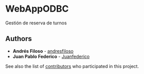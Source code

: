 # WebAppODBC
Gestión de reserva de turnos

## Authors

* **Andrés Filoso** - [andresfiloso](https://github.com/andresfiloso)
* **Juan Pablo Federico** - [Juanfederico](https://github.com/Juanfederico)

See also the list of [contributors](https://github.com/andresfiloso/WebAppODBC/graphs/contributors) who participated in this project.
